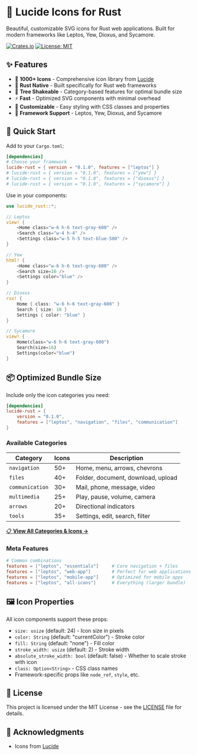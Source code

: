# 🎨 Lucide Icons for Rust

Beautiful, customizable SVG icons for Rust web applications. Built for modern frameworks like Leptos, Yew, Dioxus, and Sycamore.

[![Crates.io](https://img.shields.io/crates/v/lucide-rust.svg)](https://crates.io/crates/lucide-rust)
[![License: MIT](https://img.shields.io/badge/License-MIT-yellow.svg)](https://opensource.org/licenses/MIT)

## ✨ Features

- 🎯 **1000+ Icons** - Comprehensive icon library from [Lucide](https://lucide.dev)
- 🦀 **Rust Native** - Built specifically for Rust web frameworks  
- 🌳 **Tree Shakeable** - Category-based features for optimal bundle size
- ⚡ **Fast** - Optimized SVG components with minimal overhead
- 🎨 **Customizable** - Easy styling with CSS classes and properties
- 🔧 **Framework Support** - Leptos, Yew, Dioxus, and Sycamore

## 🚀 Quick Start

Add to your `Cargo.toml`:

```toml
[dependencies]
# Choose your framework
lucide-rust = { version = "0.1.0", features = ["leptos"] }
# lucide-rust = { version = "0.1.0", features = ["yew"] }  
# lucide-rust = { version = "0.1.0", features = ["dioxus"] }
# lucide-rust = { version = "0.1.0", features = ["sycamore"] }
```

Use in your components:

```rust
use lucide_rust::*;

// Leptos
view! {
    <Home class="w-6 h-6 text-gray-600" />
    <Search class="w-4 h-4" />
    <Settings class="w-5 h-5 text-blue-500" />
}

// Yew
html! {
    <Home class="w-6 h-6 text-gray-600" />
    <Search size=16 />
    <Settings color="blue" />
}

// Dioxus  
rsx! {
    Home { class: "w-6 h-6 text-gray-600" }
    Search { size: 16 }
    Settings { color: "blue" }
}

// Sycamore
view! {
    Home(class="w-6 h-6 text-gray-600")
    Search(size=16)  
    Settings(color="blue")
}
```

## 📦 Optimized Bundle Size

Include only the icon categories you need:

```toml
[dependencies]
lucide-rust = { 
    version = "0.1.0", 
    features = ["leptos", "navigation", "files", "communication"] 
}
```

### Available Categories

| Category | Icons | Description |
|----------|-------|-------------|
| `navigation` | 50+ | Home, menu, arrows, chevrons |
| `files` | 40+ | Folder, document, download, upload |
| `communication` | 30+ | Mail, phone, message, video |
| `multimedia` | 25+ | Play, pause, volume, camera |
| `arrows` | 20+ | Directional indicators |
| `tools` | 35+ | Settings, edit, search, filter |

[📋 **View All Categories & Icons →**](https://github.com/codegress-com/lucide-rust/blob/main/ICONS.md)

### Meta Features

```toml
# Common combinations
features = ["leptos", "essentials"]     # Core navigation + files  
features = ["leptos", "web-app"]        # Perfect for web applications
features = ["leptos", "mobile-app"]     # Optimized for mobile apps
features = ["leptos", "all-icons"]      # Everything (larger bundle)
```

## 🖼️ Icon Properties

All icon components support these props:

- `size: usize` (default: 24) - Icon size in pixels
- `color: String` (default: "currentColor") - Stroke color
- `fill: String` (default: "none") - Fill color  
- `stroke_width: usize` (default: 2) - Stroke width
- `absolute_stroke_width: bool` (default: false) - Whether to scale stroke with icon
- `class: Option<String>` - CSS class names
- Framework-specific props like `node_ref`, `style`, etc.

## 📄 License

This project is licensed under the MIT License - see the [LICENSE](https://github.com/codegress-com/lucide-rust/blob/main/LICENSE) file for details.

## 🙏 Acknowledgments

- Icons from [Lucide](https://lucide.dev/)
